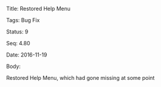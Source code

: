 Title:  Restored Help Menu

Tags:   Bug Fix

Status: 9

Seq:    4.80

Date:   2016-11-19

Body:

Restored Help Menu, which had gone missing at some point
